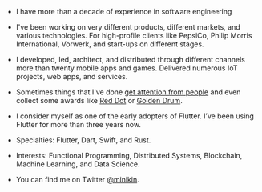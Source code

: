 - I have more than a decade of experience in software engineering

- I've been working on very different products, different markets, and various technologies. For high-profile clients like PepsiCo, Philip Morris International, Vorwerk, and start-ups on different stages.

- I developed, led, architect, and distributed through different channels more than twenty mobile apps and games. Delivered numerous IoT projects, web apps, and services.

- Sometimes things that I've done [get attention from people](https://apps.apple.com/de/app/official-cookidoo-app/id714004506) and even collect some awards like [Red Dot](https://www.red-dot.org/project/thermomix-tm6-41286) or [Golden Drum](https://www.behance.net/gallery/18282261/BRAHM-Device-Application).

- I consider myself as one of the early adopters of Flutter. I’ve been using Flutter for more than three years now.

- Specialties: Flutter, Dart, Swift, and Rust.

- Interests: Functional Programming, Distributed Systems, Blockchain, Machine Learning, and Data Science.

- You can find me on Twitter [@minikin](https://twitter.com/minikin).
